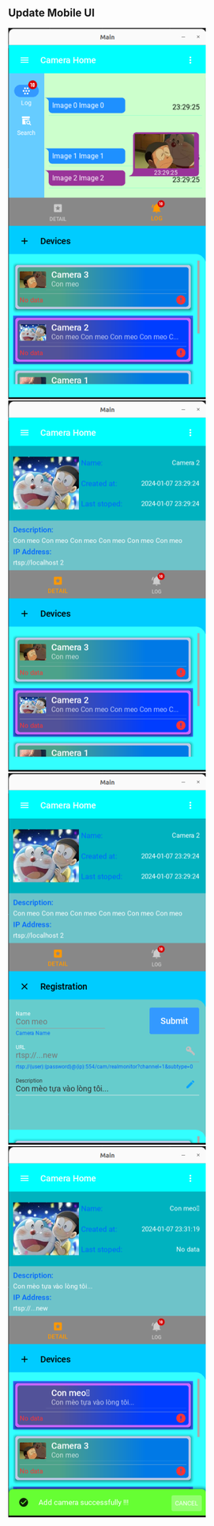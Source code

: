 <h2>Update Mobile UI</h2>

<img src='experiments/update.4/Screenshot from 2024-01-07 23-30-14.png' width='400'>

<img src='experiments/update.4/Screenshot from 2024-01-07 23-30-23.png' width='400'>

<img src='experiments/update.4/Screenshot from 2024-01-07 23-31-16.png' width='400'>

<img src='experiments/update.4/Screenshot from 2024-01-07 23-31-24.png' width='400'>
